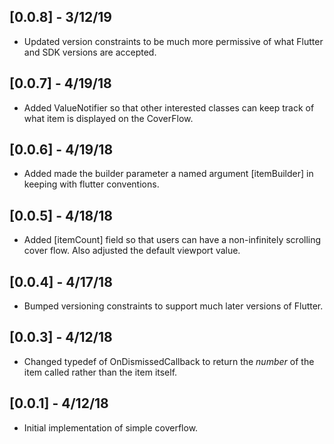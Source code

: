 ## [0.0.8] - 3/12/19

* Updated version constraints to be much more permissive of what Flutter and SDK
  versions are accepted.

## [0.0.7] - 4/19/18

* Added ValueNotifier so that other interested classes can keep track of
  what item is displayed on the CoverFlow.

## [0.0.6] - 4/19/18

* Added made the builder parameter a named argument [itemBuilder] in keeping
  with flutter conventions.

## [0.0.5] - 4/18/18

* Added [itemCount] field so that users can have a non-infinitely scrolling
  cover flow. Also adjusted the default viewport value.

## [0.0.4] - 4/17/18

* Bumped versioning constraints to support much later versions of Flutter.

## [0.0.3] - 4/12/18

* Changed typedef of OnDismissedCallback to return the *number* of the item called rather than the item itself.

## [0.0.1] - 4/12/18

* Initial implementation of simple coverflow.

